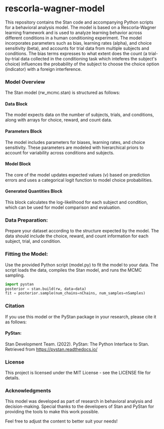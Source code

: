 # rescorla-wagner-model
This repository contains the Stan code and accompanying Python scripts for a behavioral analysis model. The model is based on a Rescorla-Wagner learning framework and is used to analyze learning behavior across different conditions in a human conditioning experiment. The model incorporates parameters such as bias, learning rates (alpha), and choice sensitivity (beta), and accounts for trial data from multiple subjects and conditions. The bias terms expresses to what extent does the count (a trial-by-trial data collected in the conditioning task which inteferes the subject's choice) influences the probability of the subject to choose the choice option (indicator) with a foreign interference.

### Model Overview
The Stan model (rw_mcmc.stan) is structured as follows:

#### Data Block
The model expects data on the number of subjects, trials, and conditions, along with arrays for choice, reward, and count data.
#### Parameters Block
The model includes parameters for biases, learning rates, and choice sensitivity. These parameters are modeled with hierarchical priors to account for variability across conditions and subjects.
#### Model Block
The core of the model updates expected values (v) based on prediction errors and uses a categorical logit function to model choice probabilities.
#### Generated Quantities Block
This block calculates the log-likelihood for each subject and condition, which can be used for model comparison and evaluation.

### Data Preparation: 
Prepare your dataset according to the structure expected by the model. The data should include the choice, reward, and count information for each subject, trial, and condition.

### Fitting the Model: 
Use the provided Python script (model.py) to fit the model to your data. The script loads the data, compiles the Stan model, and runs the MCMC sampling.

```python
import pystan
posterior = stan.build(rw, data=data)
fit = posterior.sample(num_chains=nChains, num_samples=nSamples)

```

### Citation
If you use this model or the PyStan package in your research, please cite it as follows:
#### PyStan:

Stan Development Team. (2022). PyStan: The Python Interface to Stan. Retrieved from https://pystan.readthedocs.io/

### License
This project is licensed under the MIT License - see the LICENSE file for details.

### Acknowledgments
This model was developed as part of research in behavioral analysis and decision-making. Special thanks to the developers of Stan and PyStan for providing the tools to make this work possible.

Feel free to adjust the content to better suit your needs!
